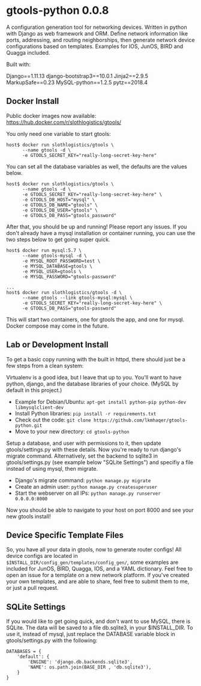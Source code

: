 # gtools-python 0.0.8

A configuration generation tool for networking devices. Written in python with Django as web framework and ORM. Define network information like ports, addressing, and routing neighborships, then generate network device configurations based on templates. Examples for IOS, JunOS, BIRD and Quagga included.

Built with:

Django==1.11.13
django-bootstrap3==10.0.1
Jinja2==2.9.5
MarkupSafe==0.23
MySQL-python==1.2.5
pytz==2018.4

## Docker Install

Public docker images now available: https://hub.docker.com/r/slothlogistics/gtools/

You only need one variable to start gtools:

```
host$ docker run slothlogistics/gtools \
      --name gtools -d \
      -e GTOOLS_SECRET_KEY="really-long-secret-key-here"
```

You can set all the database variables as well, the defaults are the values below.

```
host$ docker run slothlogistics/gtools \
      --name gtools -d \
      -e GTOOLS_SECRET_KEY="really-long-secret-key-here" \
      -e GTOOLS_DB_HOST="mysql" \
      -e GTOOLS_DB_NAME="gtools" \
      -e GTOOLS_DB_USER="gtools" \
      -e GTOOLS_DB_PASS="gtools_password"
```

After that, you should be up and running! Please report any issues. If you don't already have a mysql installation or container running, you can use the two steps below to get going super quick.

```
host$ docker run mysql:5.7 \
      --name gtools-mysql -d \
      -e MYSQL_ROOT_PASSWORD=test \
      -e MYSQL_DATABASE=gtools \
      -e MYSQL_USER=gtools \
      -e MYSQL_PASSWORD="gtools-password"

...
host$ docker run slothlogistics/gtools -d \
      --name gtools --link gtools-mysql:mysql \
      -e GTOOLS_SECRET_KEY="really-long-secret-key-here" \
      -e GTOOLS_DB_PASS="gtools-password"
```

This will start two containers, one for gtools the app, and one for mysql. Docker compose may come in the future.

## Lab or Development Install

To get a basic copy running with the built in httpd, there should just be a few steps from a clean system:

Virtualenv is a good idea, but I leave that up to you. You'll want to have python, django, and the database libraries of your choice. (MySQL by default in this project.)

* Example for Debian/Ubuntu: `apt-get install python-pip python-dev libmysqlclient-dev`
* Install Python libraries: `pip install -r requirements.txt`
* Check out the code: `git clone https://github.com/lkmhaqer/gtools-python.git`
* Move to your new directory: `cd gtools-python`

Setup a database, and user with permissions to it, then update gtools/settings.py with these details. Now you're ready to run django's migrate command. Alternatively, set the backend to sqlite3 in gtools/settings.py (see example below "SQLite Settings") and specifiy a file instead of using mysql, then migrate.

* Django's migrate command: `python manage.py migrate`
* Create an admin user: `python manage.py createsuperuser`
* Start the webserver on all IPs: `python manage.py runserver 0.0.0.0:8000`

Now you should be able to navigate to your host on port 8000 and see your new gtools install!

## Device Specific Template Files

So, you have all your data in gtools, now to generate router configs! All device configs are located in `$INSTALL_DIR/config_gen/templates/config_gen/`, some examples are included for JunOS, BIRD, Quagga, IOS, and a YAML dictionary. Feel free to open an issue for a template on a new network platform. If you've created your own templates, and are able to share, feel free to submit them to me, or just a pull request.

## SQLite Settings

If you would like to get going quick, and don't want to use MySQL, there is SQLite. The data will be saved to a file db.sqlite3, in your $INSTALL_DIR. To use it, instead of mysql, just replace the DATABASE variable block in gtools/settings.py with the following:

```
DATABASES = {
    'default': {
        'ENGINE': 'django.db.backends.sqlite3',
        'NAME': os.path.join(BASE_DIR , 'db.sqlite3'),
    }
}
```
